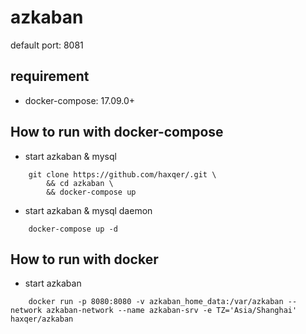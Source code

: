 # azkaban
default port: 8081

## requirement
- docker-compose: 17.09.0+

## How to run with docker-compose

- start azkaban & mysql

```
    git clone https://github.com/haxqer/.git \
        && cd azkaban \
        && docker-compose up
```

- start azkaban & mysql daemon

```
    docker-compose up -d
```

## How to run with docker

- start azkaban

```
    docker run -p 8080:8080 -v azkaban_home_data:/var/azkaban --network azkaban-network --name azkaban-srv -e TZ='Asia/Shanghai' haxqer/azkaban
```
